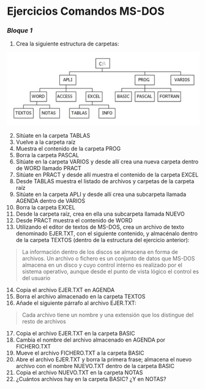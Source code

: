 # Ejercicios Comandos MS-DOS
### ***Bloque 1***
1. Crea la siguiente estructura de carpetas:

![Estructura de Carpetas](https://github.com/tech-formaciones/ms-dos/blob/main/diagrama.png)

2. Sitúate en la carpeta TABLAS
3. Vuelve a la carpeta raíz
4. Muestra el contenido de la carpeta PROG
5. Borra la carpeta PASCAL
6. Sitúate en la carpeta VARIOS y desde allí crea una nueva carpeta dentro de WORD llamado PRACT
7. Sitúate en PRACT y desde allí muestra el contenido de la carpeta EXCEL
8. Desde TABLAS muestra el listado de archivos y carpetas de la carpeta raíz
9.  Sitúate en la carpeta APLI y desde allí crea una subcarpeta llamada AGENDA dentro de VARIOS
10. Borra la carpeta EXCEL
11. Desde la carpeta raíz, crea en ella una subcarpeta llamada NUEVO
12. Desde PRACT muestra el contenido de WORD
13. Utilizando el editor de textos de MS-DOS, crea un archivo de texto denominado EJER.TXT, con el siguiente contenido, y almacénalo dentro de la carpeta TEXTOS (dentro de la estructura del ejercicio anterior):
> La información dentro de los discos se almacena en forma de archivos. Un archivo o fichero es un conjunto de datos que MS-DOS almacena en un disco y cuyo control interno es realizado por el sistema operativo, aunque desde el punto de vista lógico el control es del usuario
14.  Copia el archivo EJER.TXT en AGENDA
15.  Borra el archivo almacenado en la carpeta TEXTOS
16.  Añade el siguiente párrafo al archivo EJER.TXT:
> Cada archivo tiene un nombre y una extensión que los distingue del resto de archivos
17.  Copia el archivo EJER.TXT en la carpeta BASIC
18.  Cambia el nombre del archivo almacenado en AGENDA por FICHERO.TXT
19.  Mueve el archivo FICHERO.TXT a la carpeta BASIC
20.  Abre el archivo EJER.TXT y borra la primera frase; almacena el nuevo archivo con el nombre NUEVO.TXT dentro de la carpeta BASIC
21.  Copia el archivo NUEVO.TXT en la carpeta NOTAS
22.  ¿Cuántos archivos hay en la carpeta BASIC? ¿Y en NOTAS?